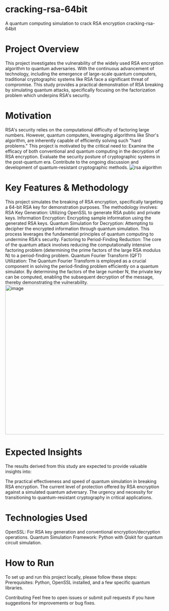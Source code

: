 # cracking-rsa-64bit
A quantum computing simulation to crack RSA encryption
cracking-rsa-64bit
# Project Overview
This project investigates the vulnerability of the widely used RSA encryption algorithm to quantum adversaries. With the continuous advancement of technology, including the emergence of large-scale quantum computers, traditional cryptographic systems like RSA face a significant threat of compromise. This study provides a practical demonstration of RSA breaking by simulating quantum attacks, specifically focusing on the factorization problem which underpins RSA's security.

# Motivation
RSA's security relies on the computational difficulty of factoring large numbers. However, quantum computers, leveraging algorithms like Shor's algorithm, are inherently capable of efficiently solving such "hard problems." This project is motivated by the critical need to:
Examine the efficacy of both conventional and quantum computing in the decryption of RSA encryption.
Evaluate the security posture of cryptographic systems in the post-quantum era.
Contribute to the ongoing discussion and development of quantum-resistant cryptographic methods.
![rsa algorithm](https://github.com/user-attachments/assets/d7654f76-93cd-4a6e-80c7-cca17468fb36)

# Key Features & Methodology
This project simulates the breaking of RSA encryption, specifically targeting a 64-bit RSA key for demonstration purposes. The methodology involves:
RSA Key Generation: Utilizing OpenSSL to generate RSA public and private keys.
Information Encryption: Encrypting sample information using the generated RSA keys.
Quantum Simulation for Decryption: Attempting to decipher the encrypted information through quantum simulation. This process leverages the fundamental principles of quantum computing to undermine RSA's security.
Factoring to Period-Finding Reduction: The core of the quantum attack involves reducing the computationally intensive factoring problem (determining the prime factors of the large RSA modulus N) to a period-finding problem.
Quantum Fourier Transform (QFT) Utilization: The Quantum Fourier Transform is employed as a crucial component in solving the period-finding problem efficiently on a quantum simulator.
By determining the factors of the large number N, the private key can be computed, enabling the subsequent decryption of the message, thereby demonstrating the vulnerability.
<img width="911" height="473" alt="image" src="https://github.com/user-attachments/assets/f5d4d9d8-4e11-4330-87ad-7839102a07b5" />


# Expected Insights
The results derived from this study are expected to provide valuable insights into:

The practical effectiveness and speed of quantum simulation in breaking RSA encryption.
The current level of protection offered by RSA encryption against a simulated quantum adversary.
The urgency and necessity for transitioning to quantum-resistant cryptography in critical applications.

# Technologies Used
OpenSSL: For RSA key generation and conventional encryption/decryption operations.
Quantum Simulation Framework: Python with Qiskit for quantum circuit simulation.

# How to Run
To set up and run this project locally, please follow these steps:
Prerequisites: Python, OpenSSL installed, and a few specific quantum libraries.


Contributing
Feel free to open issues or submit pull requests if you have suggestions for improvements or bug fixes.
